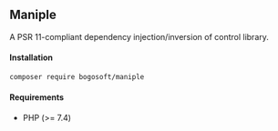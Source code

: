 ## Maniple

A PSR 11-compliant dependency injection/inversion of control library.

#### Installation

```bash
composer require bogosoft/maniple
```

#### Requirements

- PHP (>= 7.4)

